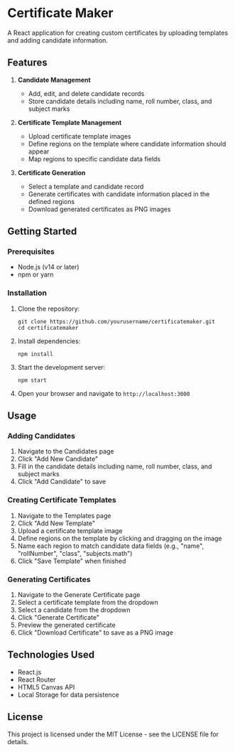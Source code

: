 # Certificate Maker

A React application for creating custom certificates by uploading templates and adding candidate information.

## Features

1. **Candidate Management**
   - Add, edit, and delete candidate records
   - Store candidate details including name, roll number, class, and subject marks

2. **Certificate Template Management**
   - Upload certificate template images
   - Define regions on the template where candidate information should appear
   - Map regions to specific candidate data fields

3. **Certificate Generation**
   - Select a template and candidate record
   - Generate certificates with candidate information placed in the defined regions
   - Download generated certificates as PNG images

## Getting Started

### Prerequisites

- Node.js (v14 or later)
- npm or yarn

### Installation

1. Clone the repository:
   ```
   git clone https://github.com/yourusername/certificatemaker.git
   cd certificatemaker
   ```

2. Install dependencies:
   ```
   npm install
   ```

3. Start the development server:
   ```
   npm start
   ```

4. Open your browser and navigate to `http://localhost:3000`

## Usage

### Adding Candidates

1. Navigate to the Candidates page
2. Click "Add New Candidate"
3. Fill in the candidate details including name, roll number, class, and subject marks
4. Click "Add Candidate" to save

### Creating Certificate Templates

1. Navigate to the Templates page
2. Click "Add New Template"
3. Upload a certificate template image
4. Define regions on the template by clicking and dragging on the image
5. Name each region to match candidate data fields (e.g., "name", "rollNumber", "class", "subjects.math")
6. Click "Save Template" when finished

### Generating Certificates

1. Navigate to the Generate Certificate page
2. Select a certificate template from the dropdown
3. Select a candidate from the dropdown
4. Click "Generate Certificate"
5. Preview the generated certificate
6. Click "Download Certificate" to save as a PNG image

## Technologies Used

- React.js
- React Router
- HTML5 Canvas API
- Local Storage for data persistence

## License

This project is licensed under the MIT License - see the LICENSE file for details.